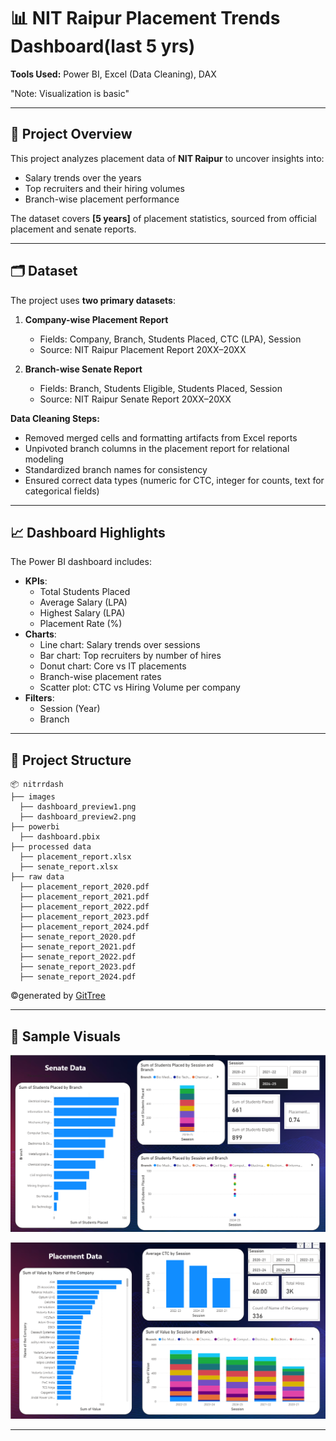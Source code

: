 # 📊 NIT Raipur Placement Trends Dashboard(last 5 yrs)
  
**Tools Used:** Power BI, Excel (Data Cleaning), DAX

"Note: Visualization is basic"

---

## 📌 Project Overview
This project analyzes placement data of **NIT Raipur** to uncover insights into:
- Salary trends over the years
- Top recruiters and their hiring volumes
- Branch-wise placement performance

The dataset covers **[5 years]** of placement statistics, sourced from official placement and senate reports.

---

## 🗂 Dataset
The project uses **two primary datasets**:

1. **Company-wise Placement Report**
   - Fields: Company, Branch, Students Placed, CTC (LPA), Session
   - Source: NIT Raipur Placement Report 20XX–20XX

2. **Branch-wise Senate Report**
   - Fields: Branch, Students Eligible, Students Placed, Session
   - Source: NIT Raipur Senate Report 20XX–20XX

**Data Cleaning Steps:**
- Removed merged cells and formatting artifacts from Excel reports
- Unpivoted branch columns in the placement report for relational modeling
- Standardized branch names for consistency
- Ensured correct data types (numeric for CTC, integer for counts, text for categorical fields)

---

## 📈 Dashboard Highlights
The Power BI dashboard includes:
- **KPIs**:
  - Total Students Placed
  - Average Salary (LPA)
  - Highest Salary (LPA)
  - Placement Rate (%)
- **Charts**:
  - Line chart: Salary trends over sessions
  - Bar chart: Top recruiters by number of hires
  - Donut chart: Core vs IT placements
  - Branch-wise placement rates
  - Scatter plot: CTC vs Hiring Volume per company
- **Filters**:
  - Session (Year)
  - Branch

---
## 📁 Project Structure

```
📦 nitrrdash
├── images
  ├── dashboard_preview1.png
  ├── dashboard_preview2.png
├── powerbi
  ├── dashboard.pbix
├── processed data
  ├── placement_report.xlsx
  ├── senate_report.xlsx
├── raw data
  ├── placement_report_2020.pdf
  ├── placement_report_2021.pdf
  ├── placement_report_2022.pdf
  ├── placement_report_2023.pdf
  ├── placement_report_2024.pdf
  ├── senate_report_2020.pdf
  ├── senate_report_2021.pdf
  ├── senate_report_2022.pdf
  ├── senate_report_2023.pdf
  ├── senate_report_2024.pdf

```
©generated by [GitTree](https://github.com/sachinz25/GitTree)

---

## 🧪 Sample Visuals

![Dashboard Preview](images/dashboard_preview1.png)

![Dashboard Preview](images/dashboard_preview2.png)

---
